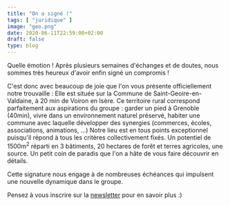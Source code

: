 ```yaml
---
title: "On a signé !"
tags: [ "juridique" ]
image: "geo.png"
date: 2020-06-11T22:59:00+02:00
draft: false
type: blog
---
```


Quelle émotion ! Après plusieurs semaines d'échanges et de doutes, 
nous sommes très heureux d'avoir enfin signé un compromis !

C'est donc avec beaucoup de joie que l'on vous présente officiellement notre trouvaille :
Elle est située sur la Commune de Saint-Geoire-en-Valdaine, à 20 min de Voiron en Isère.
Ce territoire rural correspond parfaitement aux aspirations du groupe : garder un pied à Grenoble (40min),
vivre dans un environnement naturel préservé, habiter une commune avec laquelle développer des synergies 
(commerces, écoles, associations, animations, ...)
Notre lieu est en tous points exceptionnel puisqu'il répond à tous les critères collectivement fixés.
Un potentiel de 1500m<sup>2</sup> réparti en 3 bâtiments, 20 hectares de forêt et terres agricoles, une source.
Un petit coin de paradis que l'on a hâte de vous faire découvrir en détails.

Cette signature nous engage à de nombreuses échéances qui impulsent une nouvelle dynamique dans le groupe.

Pensez à vous inscrire sur la [newsletter](/contact) pour en savoir plus :)
